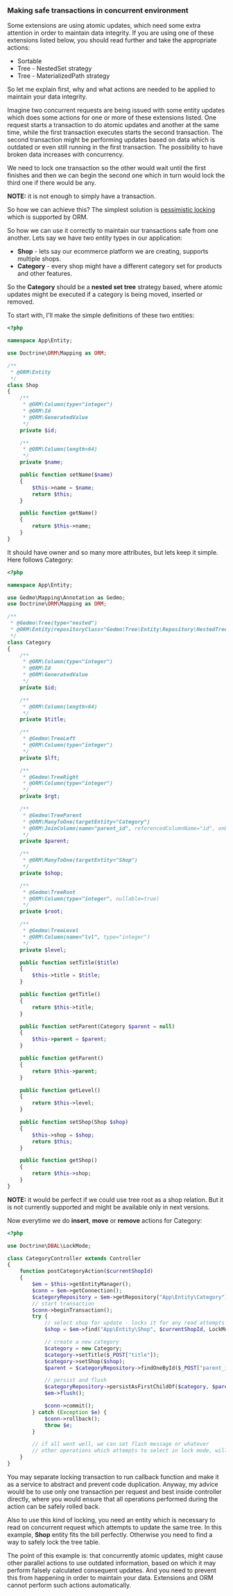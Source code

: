 ### Making safe transactions in concurrent environment

Some extensions are using atomic updates, which need some extra attention
in order to maintain data integrity. If you are using one of these extensions
listed below, you should read further and take the appropriate actions:

- Sortable
- Tree - NestedSet strategy
- Tree - MaterializedPath strategy

So let me explain first, why and what actions are needed to be applied to
maintain your data integrity.

Imagine two concurrent requests are being issued with some entity updates which does
some actions for one or more of these extensions listed. One request starts a transaction
to do atomic updates and another at the same time, while the first transaction executes
starts the second transaction. The second transaction might be performing updates based
on data which is outdated or even still running in the first transaction. The possibility
to have broken data increases with concurrency.

We need to lock one transaction so the other would wait until the first finishes and then we can
begin the second one which in turn would lock the third one if there would be any.

**NOTE:** it is not enough to simply have a transaction.

So how we can achieve this? The simplest solution is [pessimistic locking](http://docs.doctrine-project.org/projects/doctrine-orm/en/latest/reference/transactions-and-concurrency.html#pessimistic-locking) which is supported by ORM.

So how we can use it correctly to maintain our transactions safe from one another. Lets say we have two entity types in
our application:

- **Shop** - lets say our ecommerce platform we are creating, supports multiple shops.
- **Category** - every shop might have a different category set for products and other features.

So the **Category** should be a **nested set tree** strategy based, where atomic updates might be executed
if a category is being moved, inserted or removed.

To start with, I'll make the simple definitions of these two entities:

``` php
<?php

namespace App\Entity;

use Doctrine\ORM\Mapping as ORM;

/**
 * @ORM\Entity
 */
class Shop
{
    /**
     * @ORM\Column(type="integer")
     * @ORM\Id
     * @ORM\GeneratedValue
     */
    private $id;

    /**
     * @ORM\Column(length=64)
     */
    private $name;

    public function setName($name)
    {
        $this->name = $name;
        return $this;
    }

    public function getName()
    {
        return $this->name;
    }
}
```

It should have owner and so many more attributes, but lets keep it simple. Here follows Category:

``` php
<?php

namespace App\Entity;

use Gedmo\Mapping\Annotation as Gedmo;
use Doctrine\ORM\Mapping as ORM;

/**
 * @Gedmo\Tree(type="nested")
 * @ORM\Entity(repositoryClass="Gedmo\Tree\Entity\Repository\NestedTreeRepository")
 */
class Category
{
    /**
     * @ORM\Column(type="integer")
     * @ORM\Id
     * @ORM\GeneratedValue
     */
    private $id;

    /**
     * @ORM\Column(length=64)
     */
    private $title;

    /**
     * @Gedmo\TreeLeft
     * @ORM\Column(type="integer")
     */
    private $lft;

    /**
     * @Gedmo\TreeRight
     * @ORM\Column(type="integer")
     */
    private $rgt;

    /**
     * @Gedmo\TreeParent
     * @ORM\ManyToOne(targetEntity="Category")
     * @ORM\JoinColumn(name="parent_id", referencedColumnName="id", onDelete="CASCADE")
     */
    private $parent;

    /**
     * @ORM\ManyToOne(targetEntity="Shop")
     */
    private $shop;

    /**
     * @Gedmo\TreeRoot
     * @ORM\Column(type="integer", nullable=true)
     */
    private $root;

    /**
     * @Gedmo\TreeLevel
     * @ORM\Column(name="lvl", type="integer")
     */
    private $level;

    public function setTitle($title)
    {
        $this->title = $title;
    }

    public function getTitle()
    {
        return $this->title;
    }

    public function setParent(Category $parent = null)
    {
        $this->parent = $parent;
    }

    public function getParent()
    {
        return $this->parent;
    }

    public function getLevel()
    {
        return $this->level;
    }

    public function setShop(Shop $shop)
    {
        $this->shop = $shop;
        return $this;
    }

    public function getShop()
    {
        return $this->shop;
    }
}
```

**NOTE:** it would be perfect if we could use tree root as a shop relation. But it is not currently supported and
might be available only in next versions.

Now everytime we do **insert**, **move** or **remove** actions for Category:

``` php
<?php

use Doctrine\DBAL\LockMode;

class CategoryController extends Controller
{
    function postCategoryAction($currentShopId)
    {
        $em = $this->getEntityManager();
        $conn = $em->getConnection();
        $categoryRepository = $em->getRepository("App\Entity\Category");
        // start transaction
        $conn->beginTransaction();
        try {
            // select shop for update - locks it for any read attempts until this transaction ends
            $shop = $em->find("App\Entity\Shop", $currentShopId, LockMode::PESSIMISTIC_WRITE);

            // create a new category
            $category = new Category;
            $category->setTitle($_POST["title"]);
            $category->setShop($shop);
            $parent = $categoryRepository->findOneById($_POST["parent_id"]);

            // persist and flush
            $categoryRepository->persistAsFirstChildOf($category, $parent);
            $em->flush();

            $conn->commit();
        } catch (Exception $e) {
            $conn->rollback();
            throw $e;
        }

        // if all went well, we can set flash message or whatever
        // other operations which attempts to select in lock mode, will wait till this transaction ends.
    }
}
```

You may separate locking transaction to run callback function and make it as a service to abstract and prevent
code duplication. Anyway, my advice would be to use only one transaction per request and best inside controller
directly, where you would ensure that all operations performed during the action can be safely rolled back.

Also to use this kind of locking, you need an entity which is necessary to read on concurrent request which attempts
to update the same tree. In this example, **Shop** entity fits the bill perfectly. Otherwise you need to find a way to
safely lock the tree table.

The point of this example is: that concurrently atomic updates, might cause other parallel actions to use outdated
information, based on which it may perform falsely calculated consequent updates. And you need to prevent this from
happening in order to maintain your data. Extensions and ORM cannot perform such actions automatically.

